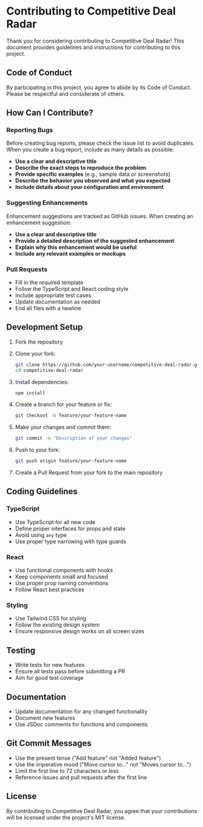 # Contributing to Competitive Deal Radar

Thank you for considering contributing to Competitive Deal Radar! This document provides guidelines and instructions for contributing to this project.

## Code of Conduct

By participating in this project, you agree to abide by its Code of Conduct. Please be respectful and considerate of others.

## How Can I Contribute?

### Reporting Bugs

Before creating bug reports, please check the issue list to avoid duplicates. When you create a bug report, include as many details as possible:

- **Use a clear and descriptive title**
- **Describe the exact steps to reproduce the problem**
- **Provide specific examples** (e.g., sample data or screenshots)
- **Describe the behavior you observed and what you expected**
- **Include details about your configuration and environment**

### Suggesting Enhancements

Enhancement suggestions are tracked as GitHub issues. When creating an enhancement suggestion:

- **Use a clear and descriptive title**
- **Provide a detailed description of the suggested enhancement**
- **Explain why this enhancement would be useful**
- **Include any relevant examples or mockups**

### Pull Requests

- Fill in the required template
- Follow the TypeScript and React coding style
- Include appropriate test cases
- Update documentation as needed
- End all files with a newline

## Development Setup

1. Fork the repository
2. Clone your fork:
   ```bash
   git clone https://github.com/your-username/competitive-deal-radar.git
   cd competitive-deal-radar
   ```

3. Install dependencies:
   ```bash
   npm install
   ```

4. Create a branch for your feature or fix:
   ```bash
   git checkout -b feature/your-feature-name
   ```

5. Make your changes and commit them:
   ```bash
   git commit -m "Description of your changes"
   ```

6. Push to your fork:
   ```bash
   git push origin feature/your-feature-name
   ```

7. Create a Pull Request from your fork to the main repository

## Coding Guidelines

### TypeScript

- Use TypeScript for all new code
- Define proper interfaces for props and state
- Avoid using `any` type
- Use proper type narrowing with type guards

### React

- Use functional components with hooks
- Keep components small and focused
- Use proper prop naming conventions
- Follow React best practices

### Styling

- Use Tailwind CSS for styling
- Follow the existing design system
- Ensure responsive design works on all screen sizes

## Testing

- Write tests for new features
- Ensure all tests pass before submitting a PR
- Aim for good test coverage

## Documentation

- Update documentation for any changed functionality
- Document new features
- Use JSDoc comments for functions and components

## Git Commit Messages

- Use the present tense ("Add feature" not "Added feature")
- Use the imperative mood ("Move cursor to..." not "Moves cursor to...")
- Limit the first line to 72 characters or less
- Reference issues and pull requests after the first line

## License

By contributing to Competitive Deal Radar, you agree that your contributions will be licensed under the project's MIT license.